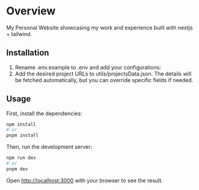 # Overview

My Personal Website showcasing my work and experience built with nextjs + tailwind.

## Installation
1. Rename .env.example to .env and add your configurations:
2. Add the desired project URLs to utils/projectsData.json. The details will be fetched automatically, but you can override specific fields if needed.

## Usage

First, install the dependencies:

```bash
npm install
# or
pnpm install
```

Then, run the development server:

```bash
npm run dev
# or
pnpm dev
```

Open [http://localhost:3000](http://localhost:3000) with your browser to see the result.

